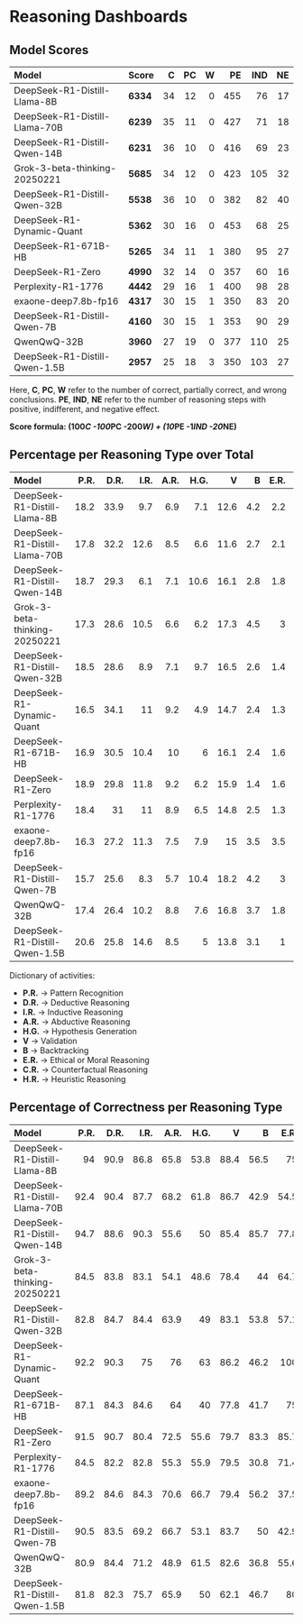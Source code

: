 # Reasoning Dashboards

## Model Scores

| Model                         | Score    |   C |   PC |   W |   PE |   IND |   NE |
|:------------------------------|:---------|----:|-----:|----:|-----:|------:|-----:|
| DeepSeek-R1-Distill-Llama-8B  | **6334** |  34 |   12 |   0 |  455 |    76 |   17 |
| DeepSeek-R1-Distill-Llama-70B | **6239** |  35 |   11 |   0 |  427 |    71 |   18 |
| DeepSeek-R1-Distill-Qwen-14B  | **6231** |  36 |   10 |   0 |  416 |    69 |   23 |
| Grok-3-beta-thinking-20250221 | **5685** |  34 |   12 |   0 |  423 |   105 |   32 |
| DeepSeek-R1-Distill-Qwen-32B  | **5538** |  36 |   10 |   0 |  382 |    82 |   40 |
| DeepSeek-R1-Dynamic-Quant     | **5362** |  30 |   16 |   0 |  453 |    68 |   25 |
| DeepSeek-R1-671B-HB           | **5265** |  34 |   11 |   1 |  380 |    95 |   27 |
| DeepSeek-R1-Zero              | **4990** |  32 |   14 |   0 |  357 |    60 |   16 |
| Perplexity-R1-1776            | **4442** |  29 |   16 |   1 |  400 |    98 |   28 |
| exaone-deep7.8b-fp16          | **4317** |  30 |   15 |   1 |  350 |    83 |   20 |
| DeepSeek-R1-Distill-Qwen-7B   | **4160** |  30 |   15 |   1 |  353 |    90 |   29 |
| QwenQwQ-32B                   | **3960** |  27 |   19 |   0 |  377 |   110 |   25 |
| DeepSeek-R1-Distill-Qwen-1.5B | **2957** |  25 |   18 |   3 |  350 |   103 |   27 |

Here, **C**, **PC**, **W** refer to the number of correct, partially correct, and wrong conclusions. **PE**, **IND**, **NE** refer to the number of reasoning steps with positive, indifferent, and negative effect.

**Score formula: (100*C -100*PC -200*W) + (10*PE -1*IND -20*NE)**

## Percentage per Reasoning Type over Total

| Model                         |   P.R. |   D.R. |   I.R. |   A.R. |   H.G. |    V |   B |   E.R. |   C.R. |   H.R. |
|:------------------------------|-------:|-------:|-------:|-------:|-------:|-----:|----:|-------:|-------:|-------:|
| DeepSeek-R1-Distill-Llama-8B  |   18.2 |   33.9 |    9.7 |    6.9 |    7.1 | 12.6 | 4.2 |    2.2 |    2.2 |    2.9 |
| DeepSeek-R1-Distill-Llama-70B |   17.8 |   32.2 |   12.6 |    8.5 |    6.6 | 11.6 | 2.7 |    2.1 |    1.6 |    4.3 |
| DeepSeek-R1-Distill-Qwen-14B  |   18.7 |   29.3 |    6.1 |    7.1 |   10.6 | 16.1 | 2.8 |    1.8 |    1.4 |    6.1 |
| Grok-3-beta-thinking-20250221 |   17.3 |   28.6 |   10.5 |    6.6 |    6.2 | 17.3 | 4.5 |    3   |    1.8 |    4.1 |
| DeepSeek-R1-Distill-Qwen-32B  |   18.5 |   28.6 |    8.9 |    7.1 |    9.7 | 16.5 | 2.6 |    1.4 |    3.2 |    3.6 |
| DeepSeek-R1-Dynamic-Quant     |   16.5 |   34.1 |   11   |    9.2 |    4.9 | 14.7 | 2.4 |    1.3 |    1.6 |    4.4 |
| DeepSeek-R1-671B-HB           |   16.9 |   30.5 |   10.4 |   10   |    6   | 16.1 | 2.4 |    1.6 |    2.2 |    4   |
| DeepSeek-R1-Zero              |   18.9 |   29.8 |   11.8 |    9.2 |    6.2 | 15.9 | 1.4 |    1.6 |    1.4 |    3.7 |
| Perplexity-R1-1776            |   18.4 |   31   |   11   |    8.9 |    6.5 | 14.8 | 2.5 |    1.3 |    2.1 |    3.4 |
| exaone-deep7.8b-fp16          |   16.3 |   27.2 |   11.3 |    7.5 |    7.9 | 15   | 3.5 |    3.5 |    3.3 |    4.4 |
| DeepSeek-R1-Distill-Qwen-7B   |   15.7 |   25.6 |    8.3 |    5.7 |   10.4 | 18.2 | 4.2 |    3   |    2.5 |    6.4 |
| QwenQwQ-32B                   |   17.4 |   26.4 |   10.2 |    8.8 |    7.6 | 16.8 | 3.7 |    1.8 |    2.9 |    4.5 |
| DeepSeek-R1-Distill-Qwen-1.5B |   20.6 |   25.8 |   14.6 |    8.5 |    5   | 13.8 | 3.1 |    1   |    2.3 |    5.2 |

Dictionary of activities:
* **P.R.** -> Pattern Recognition
* **D.R.** -> Deductive Reasoning
* **I.R.** -> Inductive Reasoning
* **A.R.** -> Abductive Reasoning
* **H.G.** -> Hypothesis Generation
* **V** -> Validation
* **B** -> Backtracking
* **E.R.** -> Ethical or Moral Reasoning
* **C.R.** -> Counterfactual Reasoning
* **H.R.** -> Heuristic Reasoning


## Percentage of Correctness per Reasoning Type

| Model                         |   P.R. |   D.R. |   I.R. |   A.R. |   H.G. |    V |    B |   E.R. |   C.R. |   H.R. |
|:------------------------------|-------:|-------:|-------:|-------:|-------:|-----:|-----:|-------:|-------:|-------:|
| DeepSeek-R1-Distill-Llama-8B  |   94   |   90.9 |   86.8 |   65.8 |   53.8 | 88.4 | 56.5 |   75   |   50   |   68.8 |
| DeepSeek-R1-Distill-Llama-70B |   92.4 |   90.4 |   87.7 |   68.2 |   61.8 | 86.7 | 42.9 |   54.5 |   50   |   72.7 |
| DeepSeek-R1-Distill-Qwen-14B  |   94.7 |   88.6 |   90.3 |   55.6 |   50   | 85.4 | 85.7 |   77.8 |   71.4 |   80.6 |
| Grok-3-beta-thinking-20250221 |   84.5 |   83.8 |   83.1 |   54.1 |   48.6 | 78.4 | 44   |   64.7 |   60   |   73.9 |
| DeepSeek-R1-Distill-Qwen-32B  |   82.8 |   84.7 |   84.4 |   63.9 |   49   | 83.1 | 53.8 |   57.1 |   37.5 |   66.7 |
| DeepSeek-R1-Dynamic-Quant     |   92.2 |   90.3 |   75   |   76   |   63   | 86.2 | 46.2 |  100   |   22.2 |   75   |
| DeepSeek-R1-671B-HB           |   87.1 |   84.3 |   84.6 |   64   |   40   | 77.8 | 41.7 |   75   |   54.5 |   45   |
| DeepSeek-R1-Zero              |   91.5 |   90.7 |   80.4 |   72.5 |   55.6 | 79.7 | 83.3 |   85.7 |   50   |   68.8 |
| Perplexity-R1-1776            |   84.5 |   82.2 |   82.8 |   55.3 |   55.9 | 79.5 | 30.8 |   71.4 |   54.5 |   77.8 |
| exaone-deep7.8b-fp16          |   89.2 |   84.6 |   84.3 |   70.6 |   66.7 | 79.4 | 56.2 |   37.5 |   46.7 |   65   |
| DeepSeek-R1-Distill-Qwen-7B   |   90.5 |   83.5 |   69.2 |   66.7 |   53.1 | 83.7 | 50   |   42.9 |   33.3 |   73.3 |
| QwenQwQ-32B                   |   80.9 |   84.4 |   71.2 |   48.9 |   61.5 | 82.6 | 36.8 |   55.6 |   60   |   69.6 |
| DeepSeek-R1-Distill-Qwen-1.5B |   81.8 |   82.3 |   75.7 |   65.9 |   50   | 62.1 | 46.7 |   80   |   63.6 |   64   |

